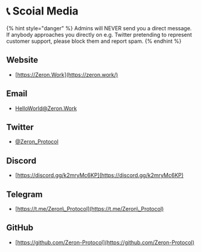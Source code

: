 # 📞 Scoial Media

{% hint style="danger" %}
Admins will NEVER send you a direct message. If anybody approaches you directly on e.g. Twitter pretending to represent customer support, please block them and report spam.
{% endhint %}

## Website

* [https://Zeron.Work](https://zeron.work/)

## Email

* [HelloWorld@Zeron.Work](mailto:HelloWorld@Zeron.Work)

## Twitter

* [@Zeron\_Protocol](https://twitter.com/Zeron\_Protocol)

## Discord

* [https://discord.gg/k2mryMc6KP](https://discord.gg/k2mryMc6KP)

## Telegram

* [https://t.me/Zeron\_Protocol](https://t.me/Zeron\_Protocol)

## GitHub

* [https://github.com/Zeron-Protocol](https://github.com/Zeron-Protocol)

